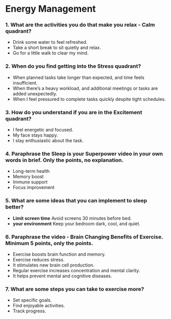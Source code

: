 # Energy Management 

### 1. What are the activities you do that make you relax - Calm quadrant? 
- Drink some water to feel refreshed.  
- Take a short break to sit quietly and relax.  
- Go for a little walk to clear my mind.

### 2. When do you find getting into the Stress quadrant? 
- When planned tasks take longer than expected, and time feels insufficient.  
- When there’s a heavy workload, and additional meetings or tasks are added unexpectedly.  
- When I feel pressured to complete tasks quickly despite tight schedules.  

### 3. How do you understand if you are in the Excitement quadrant? 
- I feel energetic and focused.
- My face stays happy.
- I stay enthusiastic about the task.

### 4. Paraphrase the Sleep is your Superpower video in your own words in brief. Only the points, no explanation.
- Long-term health
- Memory boost
- Immune support
- Focus improvement

### 5. What are some ideas that you can implement to sleep better?
- **Limit screen time** Avoid screens 30 minutes before bed.
- **your environment** Keep your bedroom dark, cool, and quiet.

### 6. Paraphrase the video - Brain Changing Benefits of Exercise. Minimum 5 points, only the points.
- Exercise boosts brain function and memory.
- Exercise reduces stress.
- It stimulates new brain cell production.
- Regular exercise increases concentration and mental clarity.
- It helps prevent mental and cognitive diseases.

### 7. What are some steps you can take to exercise more? 
- Set specific goals.
- Find enjoyable activities.
- Track progress.
